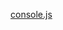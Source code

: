 [console.js](javascript:(function(d){var%20s=d.createElement('script');s.src='http://github.com/NV/console.js/raw/master/console.js';(d.body||d.documentElement).appendChild(s)})(document))
